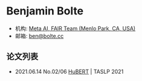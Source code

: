# Benjamin Bolte

- 机构: [Meta AI, FAIR Team (Menlo Park, CA, USA)](../Institutions/Meta.AI.md)
- 邮箱: ben@bolte.cc

## 论文列表

- 2021.06.14 No.02/06 [HuBERT](../Models/Speech_Representaion/2021.06.14_HuBERT.md) | TASLP 2021